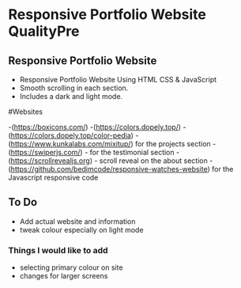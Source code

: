 # Responsive Portfolio Website QualityPre

## Responsive Portfolio Website

- Responsive Portfolio Website Using HTML CSS & JavaScript
- Smooth scrolling in each section.
- Includes a dark and light mode.

#Websites

-(https://boxicons.com/)
-(https://colors.dopely.top/)
-(https://colors.dopely.top/color-pedia)
-(https://www.kunkalabs.com/mixitup/) for the projects section
-(https://swiperjs.com/) - for the testimonial section
-(https://scrollrevealjs.org) - scroll reveal on the about section
-(https://github.com/bedimcode/responsive-watches-website) for the Javascript responsive code

## To Do

- Add actual website and information
- tweak colour especially on light mode

### Things I would like to add

- selecting primary colour on site
- changes for larger screens
